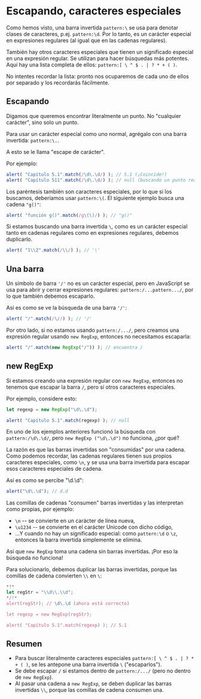 
# Escapando, caracteres especiales

Como hemos visto, una barra invertida `pattern:\` se usa para denotar clases de caracteres, p.ej. `pattern:\d`. Por lo tanto, es un carácter especial en expresiones regulares (al igual que en las cadenas regulares).

También hay otros caracteres especiales que tienen un significado especial en una expresión regular. Se utilizan para hacer búsquedas más potentes. Aquí hay una lista completa de ellos: `pattern:[ \ ^ $ . | ? * + ( )`.

No intentes recordar la lista: pronto nos ocuparemos de cada uno de ellos por separado y los recordarás fácilmente.

## Escapando

Digamos que queremos encontrar literalmente un punto. No "cualquier carácter", sino solo un punto.

Para usar un carácter especial como uno normal, agrégalo con una barra invertida: `pattern:\.`.

A esto se le llama "escape de carácter".

Por ejemplo:
```js run
alert( "Capítulo 5.1".match(/\d\.\d/) ); // 5.1 (¡Coincide!)
alert( "Capítulo 511".match(/\d\.\d/) ); // null (buscando un punto real \.)
```

Los paréntesis también son caracteres especiales, por lo que si los buscamos, deberíamos usar `pattern:\(`. El siguiente ejemplo busca una cadena `"g()"`:

```js run
alert( "función g()".match(/g\(\)/) ); // "g()"
```

Si estamos buscando una barra invertida `\`, como es un carácter especial tanto en cadenas regulares como en expresiones regulares,  debemos duplicarlo.

```js run
alert( "1\\2".match(/\\/) ); // '\'
```

## Una barra

Un símbolo de barra `'/'` no es un carácter especial, pero en JavaScript se usa para abrir y cerrar expresiones regulares: `pattern:/...pattern.../`, por lo que también debemos escaparlo.

Así es como se ve la búsqueda de una barra `'/'`:

```js run
alert( "/".match(/\//) ); // '/'
```

Por otro lado, si no estamos usando `pattern:/.../`, pero creamos una expresión regular usando `new RegExp`, entonces no necesitamos escaparla:

```js run
alert( "/".match(new RegExp("/")) ); // encuentra /
```

## new RegExp

Si estamos creando una expresión regular con `new RegExp`, entonces no tenemos que escapar la barra `/`, pero sí otros caracteres especiales.

Por ejemplo, considere esto:

```js run
let regexp = new RegExp("\d\.\d");

alert( "Capítulo 5.1".match(regexp) ); // null
```

En uno de los ejemplos anteriores funcionó la búsqueda con `pattern:/\d\.\d/`, pero `new RegExp ("\d\.\d")` no funciona, ¿por qué?

La razón es que las barras invertidas son "consumidas" por una cadena. Como podemos recordar, las cadenas regulares tienen sus propios caracteres especiales, como `\n`, y se usa una barra invertida para escapar esos caracteres especiales de cadena.

Así es como se percibe "\d\.\d\":

```js run
alert("\d\.\d"); // d.d
```

Las comillas de cadenas "consumen" barras invertidas y las interpretan como propias, por ejemplo:

- `\n` -- se convierte en un carácter de línea nueva,
- `\u1234` -- se convierte en el carácter Unicode con dicho código,
- ...Y cuando no hay un significado especial: como `pattern:\d` o `\z`, entonces la barra invertida simplemente se elimina.

Así que `new RegExp` toma una cadena sin barras invertidas. ¡Por eso la búsqueda no funciona!

Para solucionarlo, debemos duplicar las barras invertidas, porque las comillas de cadena convierten `\\` en `\`:

```js run
*!*
let regStr = "\\d\\.\\d";
*/!*
alert(regStr); // \d\.\d (ahora está correcto)

let regexp = new RegExp(regStr);

alert( "Capítulo 5.1".match(regexp) ); // 5.1
```

## Resumen

- Para buscar literalmente caracteres especiales `pattern:[ \ ^ $ . | ? * + ( )`, se les antepone una barra invertida `\` ("escaparlos").
- Se debe escapar `/` si estamos dentro de `pattern:/.../` (pero no dentro de `new RegExp`).
- Al pasar una cadena a `new RegExp`, se deben duplicar las barras invertidas `\\`, porque las comillas de cadena consumen una.
